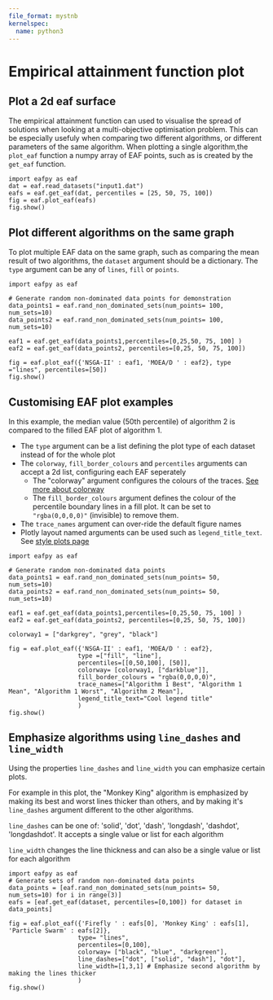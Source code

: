 ```yaml
---
file_format: mystnb
kernelspec:
  name: python3
---
```

# Empirical attainment function plot
## Plot a 2d eaf surface
The empirical attainment function can used to visualise the spread of solutions when looking at a multi-objective optimisation problem. This can be especially usefuly when comparing two different algorithms, or different parameters of the same algorithm.
When plotting a single algorithm,the `plot_eaf` function a numpy array of EAF points, such as is created by the `get_eaf` function. 

```{code-cell}
import eafpy as eaf
dat = eaf.read_datasets("input1.dat")
eafs = eaf.get_eaf(dat, percentiles = [25, 50, 75, 100])
fig = eaf.plot_eaf(eafs)
fig.show()
```
## Plot different algorithms on the same graph
To plot multiple EAF data on the same graph, such as comparing the mean result of two algorithms, the `dataset` argument should be a dictionary. The `type` argument can be any of `lines`, `fill` or `points`. 

```{code-cell}
import eafpy as eaf

# Generate random non-dominated data points for demonstration
data_points1 = eaf.rand_non_dominated_sets(num_points= 100, num_sets=10)
data_points2 = eaf.rand_non_dominated_sets(num_points= 100, num_sets=10)

eaf1 = eaf.get_eaf(data_points1,percentiles=[0,25,50, 75, 100] )
eaf2 = eaf.get_eaf(data_points2, percentiles=[0,25, 50, 75, 100])

fig = eaf.plot_eaf({'NSGA-II' : eaf1, 'MOEA/D ' : eaf2}, type ="lines", percentiles=[50])
fig.show()
```

## Customising EAF plot examples
In this example, the median value (50th percentile) of algorithm 2 is compared to the filled EAF plot of algorithm 1. 

* The `type` argument can be a list defining the plot type of each dataset instead of for the whole plot
* The `colorway`, `fill_border_colours` and `percentiles` arguments can accept a 2d list, configuring each EAF seperately
  * The "colorway" argument configures the colours of the traces. [See more about colorway](colorway-section)
  * The `fill_border_colours` argument defines the colour of the percentile boundary lines in a fill plot. It can be set to `"rgba(0,0,0,0)"` (invisible) to remove them.
* The `trace_names` argument can over-ride the default figure names
* Plotly layout named arguments can be used such as `legend_title_text`. See [style plots page](style-plots-section)

```{code-cell}
import eafpy as eaf

# Generate random non-dominated data points
data_points1 = eaf.rand_non_dominated_sets(num_points= 50, num_sets=10)
data_points2 = eaf.rand_non_dominated_sets(num_points= 50, num_sets=10)

eaf1 = eaf.get_eaf(data_points1,percentiles=[0,25,50, 75, 100] )
eaf2 = eaf.get_eaf(data_points2, percentiles=[0,25, 50, 75, 100])

colorway1 = ["darkgrey", "grey", "black"]

fig = eaf.plot_eaf({'NSGA-II' : eaf1, 'MOEA/D ' : eaf2}, 
                   type =["fill", "line"], 
                   percentiles=[[0,50,100], [50]],
                   colorway= [colorway1, ["darkblue"]], 
                   fill_border_colours = "rgba(0,0,0,0)",
                   trace_names=["Algorithm 1 Best", "Algorithm 1 Mean", "Algorithm 1 Worst", "Algorithm 2 Mean"],
                   legend_title_text="Cool legend title"
                   )
fig.show()
```

## Emphasize algorithms using `line_dashes` and `line_width`
Using the properties `line_dashes` and `line_width` you can emphasize certain plots. 

For example in this plot, the "Monkey King" algorithm is emphasized by making its best and worst lines thicker than others, and by making it's `line_dashes` argument different to the other algorithms. 

`line_dashes` can be one of: 'solid', 'dot', 'dash', 'longdash', 'dashdot', 'longdashdot'. It accepts a single value or list for each algorithm

`line_width` changes the line thickness and can also be a single value or list for each algorithm

```{code-cell}
import eafpy as eaf
# Generate sets of random non-dominated data points
data_points = [eaf.rand_non_dominated_sets(num_points= 50, num_sets=10) for i in range(3)]
eafs = [eaf.get_eaf(dataset, percentiles=[0,100]) for dataset in data_points] 

fig = eaf.plot_eaf({'Firefly ' : eafs[0], 'Monkey King' : eafs[1], 'Particle Swarm' : eafs[2]}, 
                   type= "lines", 
                   percentiles=[0,100],
                   colorway= ["black", "blue", "darkgreen"], 
                   line_dashes=["dot", ["solid", "dash"], "dot"],
                   line_width=[1,3,1] # Emphasize second algorithm by making the lines thicker
                   )
fig.show()
```



